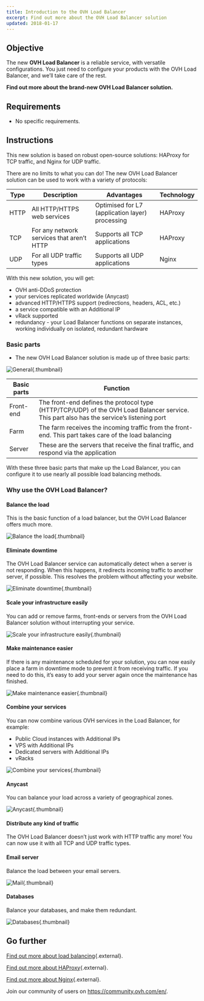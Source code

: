 ```yaml
---
title: Introduction to the OVH Load Balancer 
excerpt: Find out more about the OVH Load Balancer solution 
updated: 2018-01-17
---
```


## Objective

The new **OVH Load Balancer** is a reliable service, with versatile configurations. You just need to configure your products with the OVH Load Balancer, and we’ll take care of the rest.

**Find out more about the brand-new OVH Load Balancer solution.**

## Requirements

- No specific requirements.

## Instructions

This new solution is based on robust open-source solutions: HAProxy for TCP traffic, and Nginx for UDP traffic.

There are no limits to what you can do! The new OVH Load Balancer solution can be used to work with a variety of protocols:

|Type|Description|Advantages|Technology|
|---|---|---|---|
|HTTP|All HTTP/HTTPS web services|Optimised for L7 (application layer) processing|HAProxy|
|TCP|For any network services that aren’t HTTP|Supports all TCP applications|HAProxy|
|UDP|For all UDP traffic types|Supports all UDP applications|Nginx|

With this new solution, you will get:

- OVH anti-DDoS protection
- your services replicated worldwide (Anycast)
- advanced HTTP/HTTPS support (redirections, headers, ACL, etc.)
- a service compatible with an Additional IP
- vRack supported
- redundancy - your Load Balancer functions on separate instances, working individually on isolated, redundant hardware

### Basic parts

- The new OVH Load Balancer solution is made up of three basic parts:

![General](images/diag_gen.png){.thumbnail}

|Basic parts|Function|
|---|---|
|Front-end|The front-end defines the protocol type (HTTP/TCP/UDP) of the OVH Load Balancer service. This part also has the service’s listening port|
|Farm|The farm receives the incoming traffic from the front-end. This part takes care of the load balancing|
|Server|These are the servers that receive the final traffic, and respond via the application|

With these three basic parts that make up the Load Balancer, you can configure it to use nearly all possible load balancing methods.

### Why use the OVH Load Balancer?

#### Balance the load

This is the basic function of a load balancer, but the OVH Load Balancer offers much more.

![Balance the load](images/distribute_load.png){.thumbnail}

#### Eliminate downtime

The OVH Load Balancer service can automatically detect when a server is not responding. When this happens, it redirects incoming traffic to another server, if possible. This resolves the problem without affecting your website.

![Eliminate downtime](images/eliminate_downtimes.png){.thumbnail}

#### Scale your infrastructure easily

You can add or remove farms, front-ends or servers from the OVH Load Balancer solution without interrupting your service.

![Scale your infrastructure easily](images/facilitate_maintenance.png){.thumbnail}

#### Make maintenance easier

If there is any maintenance scheduled for your solution, you can now easily place a farm in downtime mode to prevent it from receiving traffic. If you need to do this, it’s easy to add your server again once the maintenance has finished.

![Make maintenance easier](images/scale_easily.png){.thumbnail}

#### Combine your services

You can now combine various OVH services in the Load Balancer, for example:

- Public Cloud instances with Additional IPs
- VPS with Additional IPs
- Dedicated servers with Additional IPs
- vRacks

![Combine your services](images/mix_and_match.png){.thumbnail}

#### Anycast

You can balance your load across a variety of geographical zones.

![Anycast](images/anycast.png){.thumbnail}

#### Distribute any kind of traffic

The OVH Load Balancer doesn’t just work with HTTP traffic any more! You can now use it with all TCP and UDP traffic types.

#### Email server

Balance the load between your email servers.

![Mail](images/mail.png){.thumbnail}

#### Databases

Balance your databases, and make them redundant.

![Databases](images/database.png){.thumbnail}

## Go further

[Find out more about load balancing](https://en.wikipedia.org/wiki/Load_balancing){.external}.

[Find out more about HAProxy](http://www.haproxy.org/#desc){.external}.

[Find out more about Nginx](https://en.wikipedia.org/wiki/Nginx){.external}.

Join our community of users on <https://community.ovh.com/en/>.